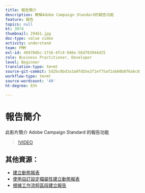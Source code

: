 ```yaml
---
title: 報告簡介
description: 瞭解Adobe Campaign Standard的報告功能
feature: 報告
topics: null
kt: 3974
thumbnail: 29461.jpg
doc-type: value video
activity: understand
team: PMM
exl-id: 46978dbc-1716-4fc4-946e-56d703944d25
role: Business Practitioner, Developer
level: Beginner
translation-type: tm+mt
source-git-commit: 5d2bc8bd3a3a0fdb5e2f1ef75af2ab60b8f6abc8
workflow-type: tm+mt
source-wordcount: '49'
ht-degree: 83%

---
```


# 報告簡介

此影片簡介 Adobe Campaign Standard 的報告功能

>[!VIDEO](https://video.tv.adobe.com/v/29461?quality=12)

## 其他資源：

* [建立動態報表](/help/reporting/creating-a-dynamic-report.md)
* [使用自訂設定檔屬性建立動態報表](/help/reporting/custom-profile-attributes-dynamic-reports.md)
* [根據工作流程區段建立報告](/help/reporting/report-on-workflow-segments.md)
